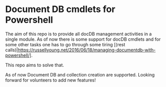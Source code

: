 # Document DB cmdlets for Powershell

The aim of this repo is to provide all docDB management activities in a single module. As of now there is some support for docDB cmdlets and for some other tasks one has to go through some tiring [(rest calls)|https://russellyoung.net/2016/06/18/managing-documentdb-with-powershell/].

This repo aims to solve that.

As of now Document DB and collection creation are supported. Looking forward for volunteers to add new features!
